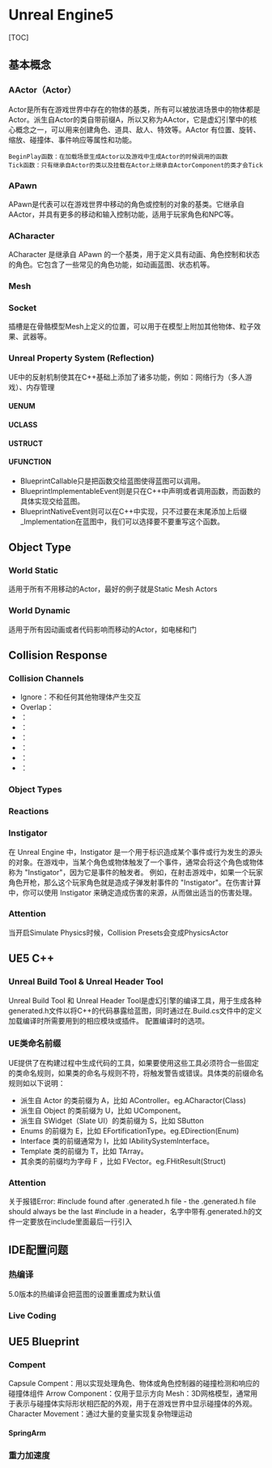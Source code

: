 # Unreal Engine5
[TOC]

## 基本概念
### 
### AActor（Actor）
  Actor是所有在游戏世界中存在的物体的基类，所有可以被放进场景中的物体都是Actor。派生自Actor的类自带前缀A，所以又称为AActor，它是虚幻引擎中的核心概念之一，可以用来创建角色、道具、敌人、特效等。AActor 有位置、旋转、缩放、碰撞体、事件响应等属性和功能。
```
BeginPlay函数：在加载场景生成Actor以及游戏中生成Actor的时候调用的函数
Tick函数：只有继承自Actor的类以及挂载在Actor上继承自ActorComponent的类才会Tick
```
### APawn
  APawn是代表可以在游戏世界中移动的角色或控制的对象的基类。它继承自 AActor，并具有更多的移动和输入控制功能，适用于玩家角色和NPC等。
###  ACharacter
  ACharacter 是继承自 APawn 的一个基类，用于定义具有动画、角色控制和状态的角色。它包含了一些常见的角色功能，如动画蓝图、状态机等。
### Mesh
### Socket
  插槽是在骨骼模型Mesh上定义的位置，可以用于在模型上附加其他物体、粒子效果、武器等。
### Unreal Property System (Reflection)
  UE中的反射机制使其在C++基础上添加了诸多功能，例如：网络行为（多人游戏）、内存管理
#### UENUM
#### UCLASS
#### USTRUCT
#### UFUNCTION
* BlueprintCallable只是把函数交给蓝图使得蓝图可以调用。
* BlueprintImplementableEvent则是只在C++中声明或者调用函数，而函数的具体实现交给蓝图。
* BlueprintNativeEvent则可以在C++中实现，只不过要在末尾添加上后缀_Implementation在蓝图中，我们可以选择要不要重写这个函数。

## Object Type
### World Static
  适用于所有不用移动的Actor，最好的例子就是Static Mesh Actors
### World Dynamic
  适用于所有因动画或者代码影响而移动的Actor，如电梯和门
## Collision Response
### Collision Channels
* Ignore：不和任何其他物理体产生交互
* Overlap：
* ：
* ：
* ：
* ：
* ：
* ：
### Object Types
### Reactions
### Instigator
  在 Unreal Engine 中，Instigator 是一个用于标识造成某个事件或行为发生的源头的对象。在游戏中，当某个角色或物体触发了一个事件，通常会将这个角色或物体称为 "Instigator"，因为它是事件的触发者。
  例如，在射击游戏中，如果一个玩家角色开枪，那么这个玩家角色就是造成子弹发射事件的 "Instigator"。在伤害计算中，你可以使用 Instigator 来确定造成伤害的来源，从而做出适当的伤害处理。
### Attention
当开启Simulate Physics时候，Collision Presets会变成PhysicsActor
## UE5 C++
### Unreal Build Tool & Unreal Header Tool
  Unreal Build Tool 和 Unreal Header Tool是虚幻引擎的编译工具，用于生成各种generated.h文件以将C++的代码暴露给蓝图，同时通过在.Build.cs文件中的定义加载编译时所需要用到的相应模块或插件。
配置编译时的选项。

### UE类命名前缀
  UE提供了在构建过程中生成代码的工具，如果要使用这些工具必须符合一些固定的类命名规则，如果类的命名与规则不符，将触发警告或错误。具体类的前缀命名规则如以下说明：  
* 派生自 Actor 的类前缀为 A，比如 AController。eg.ACharactor(Class)
* 派生自 Object 的类前缀为 U，比如 UComponent。
* 派生自 SWidget（Slate UI）的类前缀为 S，比如 SButton
* Enums 的前缀为 E，比如 EFortificationType。eg.EDirection(Enum)
* Interface 类的前缀通常为 I，比如 IAbilitySystemInterface。
* Template 类的前缀为 T，比如 TArray。
* 其余类的前缀均为字母 F ，比如 FVector。eg.FHitResult(Struct)


### Attention
  关于报错Error: #include found after .generated.h file - the .generated.h file should always be the last #include in a header，名字中带有.generated.h的文件一定要放在include里面最后一行引入
## IDE配置问题
### 热编译
  5.0版本的热编译会把蓝图的设置重置成为默认值

### Live Coding 

## UE5 Blueprint
###  Compent
  Capsule Compent：用以实现处理角色、物体或角色控制器的碰撞检测和响应的碰撞体组件
  Arrow Component：仅用于显示方向
  Mesh：3D网格模型，通常用于表示与碰撞体实际形状相匹配的外观，用于在游戏世界中显示碰撞体的外观。
  Character Movement：通过大量的变量实现复杂物理运动
#### SpringArm

### 重力加速度
